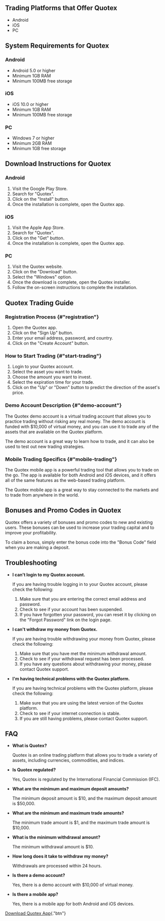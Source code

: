 ## Trading Platforms that Offer Quotex

-   Android
-   iOS
-   PC

## System Requirements for Quotex

### Android

-   Android 5.0 or higher
-   Minimum 1GB RAM
-   Minimum 100MB free storage

### iOS

-   iOS 10.0 or higher
-   Minimum 1GB RAM
-   Minimum 100MB free storage

### PC

-   Windows 7 or higher
-   Minimum 2GB RAM
-   Minimum 1GB free storage

## Download Instructions for Quotex

### Android

1.  Visit the Google Play Store.
2.  Search for "Quotex".
3.  Click on the "Install" button.
4.  Once the installation is complete, open the Quotex app.

### iOS

1.  Visit the Apple App Store.
2.  Search for "Quotex".
3.  Click on the "Get" button.
4.  Once the installation is complete, open the Quotex app.

### PC

1.  Visit the Quotex website.
2.  Click on the "Download" button.
3.  Select the "Windows" option.
4.  Once the download is complete, open the Quotex installer.
5.  Follow the on-screen instructions to complete the installation.

## Quotex Trading Guide

### Registration Process {#"registration"}

1.  Open the Quotex app.
2.  Click on the "Sign Up" button.
3.  Enter your email address, password, and country.
4.  Click on the "Create Account" button.

### How to Start Trading {#"start-trading"}

1.  Login to your Quotex account.
2.  Select the asset you want to trade.
3.  Choose the amount you want to invest.
4.  Select the expiration time for your trade.
5.  Click on the "Up" or "Down" button to predict the
    direction of the asset\'s price.

### Demo Account Description {#"demo-account"}

The Quotex demo account is a virtual trading account that allows you to
practice trading without risking any real money. The demo account is
funded with \$10,000 of virtual money, and you can use it to trade any
of the assets that are available on the Quotex platform.

The demo account is a great way to learn how to trade, and it can also
be used to test out new trading strategies.

### Mobile Trading Specifics {#"mobile-trading"}

The Quotex mobile app is a powerful trading tool that allows you to
trade on the go. The app is available for both Android and iOS devices,
and it offers all of the same features as the web-based trading
platform.

The Quotex mobile app is a great way to stay connected to the markets
and to trade from anywhere in the world.

## Bonuses and Promo Codes in Quotex

Quotex offers a variety of bonuses and promo codes to new and existing
users. These bonuses can be used to increase your trading capital and to
improve your profitability.

To claim a bonus, simply enter the bonus code into the "Bonus
Code" field when you are making a deposit.

## Troubleshooting

-   **I can\'t login to my Quotex account.**

    If you are having trouble logging in to your Quotex account, please
    check the following:

    1.  Make sure that you are entering the correct email address and
        password.
    2.  Check to see if your account has been suspended.
    3.  If you have forgotten your password, you can reset it by
        clicking on the "Forgot Password" link on the login page.

-   **I can\'t withdraw my money from Quotex.**

    If you are having trouble withdrawing your money from Quotex, please
    check the following:

    1.  Make sure that you have met the minimum withdrawal amount.
    2.  Check to see if your withdrawal request has been processed.
    3.  If you have any questions about withdrawing your money, please
        contact Quotex support.

-   **I\'m having technical problems with the Quotex platform.**

    If you are having technical problems with the Quotex platform,
    please check the following:

    1.  Make sure that you are using the latest version of the Quotex
        platform.
    2.  Check to see if your internet connection is stable.
    3.  If you are still having problems, please contact Quotex support.

## FAQ

-   **What is Quotex?**

    Quotex is an online trading platform that allows you to trade a
    variety of assets, including currencies, commodities, and indices.

-   **Is Quotex regulated?**

    Yes, Quotex is regulated by the International Financial Commission
    (IFC).

-   **What are the minimum and maximum deposit amounts?**

    The minimum deposit amount is \$10, and the maximum deposit amount
    is \$50,000.

-   **What are the minimum and maximum trade amounts?**

    The minimum trade amount is \$1, and the maximum trade amount is
    \$10,000.

-   **What is the minimum withdrawal amount?**

    The minimum withdrawal amount is \$10.

-   **How long does it take to withdraw my money?**

    Withdrawals are processed within 24 hours.

-   **Is there a demo account?**

    Yes, there is a demo account with \$10,000 of virtual money.

-   **Is there a mobile app?**

    Yes, there is a mobile app for both Android and iOS devices.

[Download Quotex
App](\%22https://traff.sbs/quotexonelink\%22){."btn"}

